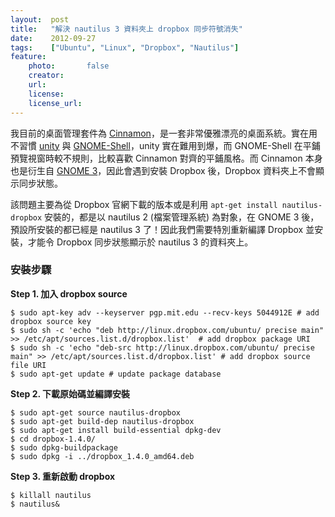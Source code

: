 ```yaml
---
layout:  post
title:   "解決 nautilus 3 資料夾上 dropbox 同步符號消失"
date:    2012-09-27
tags:    ["Ubuntu", "Linux", "Dropbox", "Nautilus"]
feature:
    photo:       false
    creator:     
    url:         
    license:     
    license_url: 
---
```


我目前的桌面管理套件為 [Cinnamon](http://cinnamon.linuxmint.com/)，是一套非常優雅漂亮的桌面系統。實在用不習慣 [unity](http://unity.ubuntu.com/) 與 [GNOME-Shell](http://www.gnome.org/gnome-3/)，unity 實在難用到爆，而 GNOME-Shell 在平鋪預覽視窗時較不規則，比較喜歡 Cinnamon 對齊的平鋪風格。而 Cinnamon 本身也是衍生自 [GNOME 3](http://www.gnome.org/gnome-3/)，因此會遇到安裝 Dropbox 後，Dropbox 資料夾上不會顯示同步狀態。

該問題主要為從 Dropbox 官網下載的版本或是利用 `apt-get install nautilus-dropbox` 安裝的，都是以 nautilus 2 (檔案管理系統) 為對象，在 GNOME 3 後，預設所安裝的都已經是 nautilus 3 了！因此我們需要特別重新編譯 Dropbox 並安裝，才能令 Dropbox 同步狀態顯示於 nautilus 3 的資料夾上。

### 安裝步驟

**Step 1. 加入 dropbox source**

```
$ sudo apt-key adv --keyserver pgp.mit.edu --recv-keys 5044912E # add dropbox source key
$ sudo sh -c 'echo "deb http://linux.dropbox.com/ubuntu/ precise main" >> /etc/apt/sources.list.d/dropbox.list'  # add dropbox package URI
$ sudo sh -c 'echo "deb-src http://linux.dropbox.com/ubuntu/ precise main" >> /etc/apt/sources.list.d/dropbox.list' # add dropbox source file URI
$ sudo apt-get update # update package database
```


**Step 2. 下載原始碼並編譯安裝**

```
$ sudo apt-get source nautilus-dropbox
$ sudo apt-get build-dep nautilus-dropbox
$ sudo apt-get install build-essential dpkg-dev
$ cd dropbox-1.4.0/
$ sudo dpkg-buildpackage
$ sudo dpkg -i ../dropbox_1.4.0_amd64.deb
```

**Step 3. 重新啟動 dropbox**

```
$ killall nautilus
$ nautilus&
```
